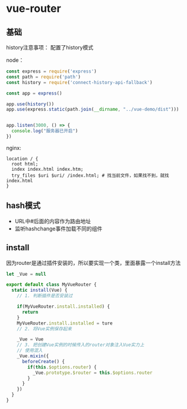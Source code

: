 # vue-router

## 基础

history注意事项：
配置了history模式

node：
```js
const express = require('express')
const path = require('path')
const history = require('connect-history-api-fallback')

const app = express()

app.use(history())
app.use(express.static(path.join(__dirname, "../vue-demo/dist")))


app.listen(3000, () => {
  console.log("服务器已开启")
})
```

nginx:
```nginx
location / {
  root html;
  index index.html index.htm;
  try_files $uri $uri/ /index.html; # 找当前文件，如果找不到，就找index.html
}
```

## hash模式

- URL中#后面的内容作为路由地址
- 监听hashchange事件加载不同的组件


## install

因为router是通过插件安装的，所以要实现一个类，里面暴露一个install方法

```js
let _Vue = null

export default class MyVueRouter {
  static install(Vue) {
    // 1. 判断插件是否安装过

    if(MyVueRouter.install.installed) {
      return
    }
    MyVueRouter.install.installed = ture
    // 2. 将Vue实例保存起来

    _Vue = Vue
    // 3. 把创建Vue实例的时候传入的router对象注入Vue实力上
    // 使用混入
    _Vue.mixin({
      beforeCreate() {
        if(this.$options.router) {
          _Vue.prototype.$router = this.$options.router
        }
      }
    })
  }
}

```
